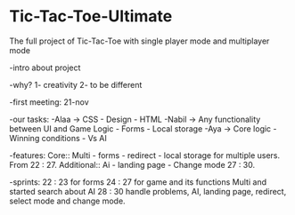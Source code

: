 # Tic-Tac-Toe-Ultimate
The full project of Tic-Tac-Toe with single player mode and multiplayer mode


-intro about project

-why?
    1- creativity
    2- to be different

-first meeting: 21-nov

-our tasks:
    -Alaa → CSS - Design - HTML
    -Nabil → Any functionality between UI and Game Logic - Forms - Local storage
    -Aya → Core logic - Winning conditions - Vs AI

-features:
    Core:: Multi - forms - redirect - local storage for multiple users. From 22 : 27.
    Additional:: Ai - landing page - Change mode 27 : 30.

-sprints:
22 : 23 for forms
24 : 27 for game and its functions Multi and started search about AI
28 : 30 handle problems, AI, landing page, redirect,  select mode and change mode.

